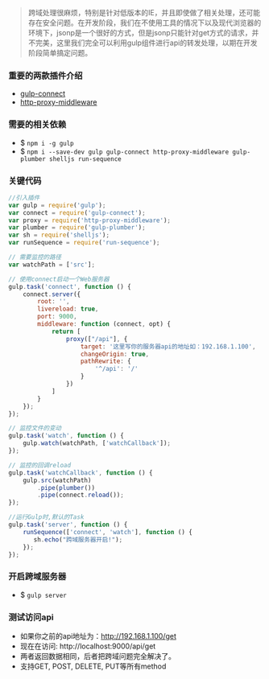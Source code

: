 > 跨域处理很麻烦，特别是针对低版本的IE，并且即使做了相关处理，还可能存在安全问题。在开发阶段，我们在不使用工具的情况下以及现代浏览器的环境下，jsonp是一个很好的方式，但是jsonp只能针对get方式的请求，并不完美，这里我们完全可以利用gulp组件进行api的转发处理，以期在开发阶段简单搞定问题。

### __重要的两款插件介绍__

- [gulp-connect](https://www.npmjs.com/package/gulp-connect)
- [http-proxy-middleware](https://www.npmjs.com/package/http-proxy-middleware)

### __需要的相关依赖__

- $ `npm i -g gulp` 
- $ `npm i --save-dev gulp gulp-connect http-proxy-middleware gulp-plumber shelljs run-sequence`

### __关键代码__

```javascript
//引入插件
var gulp = require('gulp');
var connect = require('gulp-connect');
var proxy = require('http-proxy-middleware');
var plumber = require('gulp-plumber');
var sh = require('shelljs');
var runSequence = require('run-sequence');

// 需要监控的路径
var watchPath = ['src'];

// 使用connect启动一个Web服务器
gulp.task('connect', function () {
    connect.server({
        root: '',
        livereload: true,
        port: 9000,
        middleware: function (connect, opt) {
            return [
                proxy(["/api"], {
                    target: '这里写你的服务器api的地址如：192.168.1.100',
                    changeOrigin: true,
                    pathRewrite: {
                        '^/api': '/'
                    }
                })
            ]
        }
    });
});

// 监控文件的变动
gulp.task('watch', function () {
    gulp.watch(watchPath, ['watchCallback']);
});

// 监控的回调reload
gulp.task('watchCallback', function () {
    gulp.src(watchPath)
        .pipe(plumber())
        .pipe(connect.reload());
});

//运行Gulp时,默认的Task
gulp.task('server', function () {
    runSequence(['connect', 'watch'], function () {
       sh.echo("跨域服务器开启!");
    });
});

```

### __开启跨域服务器__

- $ `gulp server`

### __测试访问api__

- 如果你之前的api地址为：http://192.168.1.100/get
- 现在在访问: http://localhost:9000/api/get
- 两者返回数据相同，后者把跨域问题完全解决了。
- 支持GET, POST, DELETE, PUT等所有method